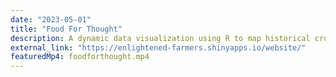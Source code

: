 ```yaml
---
date: "2023-05-01"
title: "Food For Thought"
description: A dynamic data visualization using R to map historical crop yields, the global network of imported and exported fruits and vegetables, and the average price and seasonality of food through the year.
external_link: "https://enlightened-farmers.shinyapps.io/website/"
featuredMp4: foodforthought.mp4
---
```


